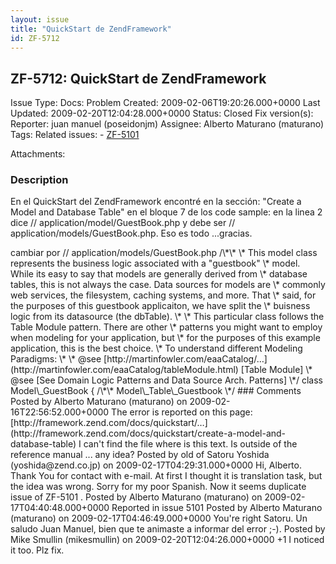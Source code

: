 ```yaml
---
layout: issue
title: "QuickStart de ZendFramework"
id: ZF-5712
---
```


ZF-5712: QuickStart de ZendFramework
------------------------------------

 Issue Type: Docs: Problem Created: 2009-02-06T19:20:26.000+0000 Last Updated: 2009-02-20T12:04:28.000+0000 Status: Closed Fix version(s): 
 Reporter:  juan manuel (poseidonjm)  Assignee:  Alberto Maturano (maturano)  Tags: 
 Related issues: - [ZF-5101](/issues/browse/ZF-5101)
 
 Attachments: 
### Description

En el QuickStart del ZendFramework encontré en la sección: "Create a Model and Database Table" en el bloque 7 de los code sample: en la linea 2 dice // application/model/GuestBook.php y debe ser // application/models/GuestBook.php. Eso es todo ...gracias.

<?php // application/model/GuestBook.php-> cambiar por // application/models/GuestBook.php

/\*\* \* This model class represents the business logic associated with a "guestbook" \* model. While its easy to say that models are generally derived from \* database tables, this is not always the case. Data sources for models are \* commonly web services, the filesystem, caching systems, and more. That \* said, for the purposes of this guestbook applicaiton, we have split the \* buisness logic from its datasource (the dbTable). \* \* This particular class follows the Table Module pattern. There are other \* patterns you might want to employ when modeling for your application, but \* for the purposes of this example application, this is the best choice. \* To understand different Modeling Paradigms: \* \* @see [http://martinfowler.com/eaaCatalog/…](http://martinfowler.com/eaaCatalog/tableModule.html) [Table Module] \* @see <http://martinfowler.com/eaaCatalog/> [See Domain Logic Patterns and Data Source Arch. Patterns] \*/ class Model\_GuestBook { /\*\* Model\_Table\_Guestbook \*/

 

 

### Comments

Posted by Alberto Maturano (maturano) on 2009-02-16T22:56:52.000+0000

The error is reported on this page: [http://framework.zend.com/docs/quickstart/…](http://framework.zend.com/docs/quickstart/create-a-model-and-database-table)

I can't find the file where is this text. Is outside of the reference manual ... any idea?

 

 

Posted by old of Satoru Yoshida (yoshida@zend.co.jp) on 2009-02-17T04:29:31.000+0000

Hi, Alberto. Thank You for contact with e-mail.

At first I thought it is translation task, but the idea was wrong. Sorry for my poor Spanish. Now it seems duplicate issue of ZF-5101 .

 

 

Posted by Alberto Maturano (maturano) on 2009-02-17T04:40:48.000+0000

Reported in issue 5101

 

 

Posted by Alberto Maturano (maturano) on 2009-02-17T04:46:49.000+0000

You're right Satoru.

Un saludo Juan Manuel, bien que te animaste a informar del error ;-).

 

 

Posted by Mike Smullin (mikesmullin) on 2009-02-20T12:04:26.000+0000

+1 I noticed it too. Plz fix.

 

 
